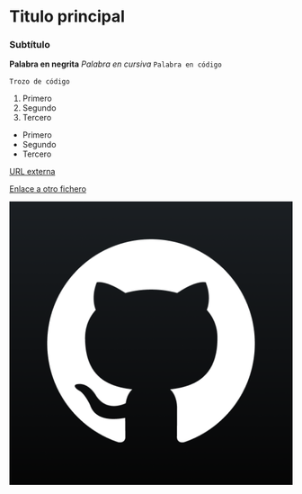 # Titulo principal

### Subtítulo

**Palabra en negrita**
*Palabra en cursiva*
`Palabra en código`

<pre><code>Trozo de código</code></pre>
1. Primero
2. Segundo
3. Tercero

- Primero
- Segundo 
- Tercero

[URL externa](https://github.com/oscarlucas22)

[Enlace a otro fichero](https://github.com/oscarlucas22/prueba_oscarlucas22/blob/main/README.md)

![Imagen](https://github.com/oscarlucas22/prueba_oscarlucas22/blob/main/github.png)

